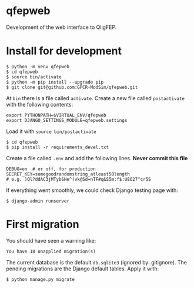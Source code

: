# qfepweb
Development of the web interface to QligFEP.

# Install for development

    $ python -m venv qfepweb
    $ cd qfepweb
    $ source bin/activate
    $ python -m pip install --upgrade pip
    $ git clone git@github.com:GPCR-ModSim/qfepweb.git

At `bin` there is a file called `activate`. Create a new file called
`postactivate` with the following contents:

    export PYTHONPATH=$VIRTUAL_ENV/qfepweb
    export DJANGO_SETTINGS_MODULE=qfepweb.settings

Load it with `source bin/postactivate`

    $ cd qfepweb
    $ pip install -r requirements_devel.txt

Create a file called `.env` and add the following lines. **Never commit this
file**

    DEBUG=on  # or off, for production
    SECRET_KEY=somegoodrandomstring_atleast50length
    # e.g. )Ql?ddAC3jMTybSHe^(vk@Sd=nTF#q&S5m:f$:U8O27^cr5S

If everything went smoothly, we could check Django testing page with:

    $ django-admin runserver

# First migration

You should have seen a warning like:

    You have 18 unapplied migration(s)

The current database is the default `db.sqlite3` (ignored by .gitignore). The
pending migrations are the Django default tables. Apply it with:

    $ python manage.py migrate
